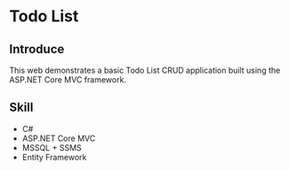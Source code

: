 # Todo List
## Introduce
This web demonstrates a basic Todo List CRUD application built using the ASP.NET Core MVC framework.

## Skill
* C#
* ASP.NET Core MVC
* MSSQL + SSMS
* Entity Framework
